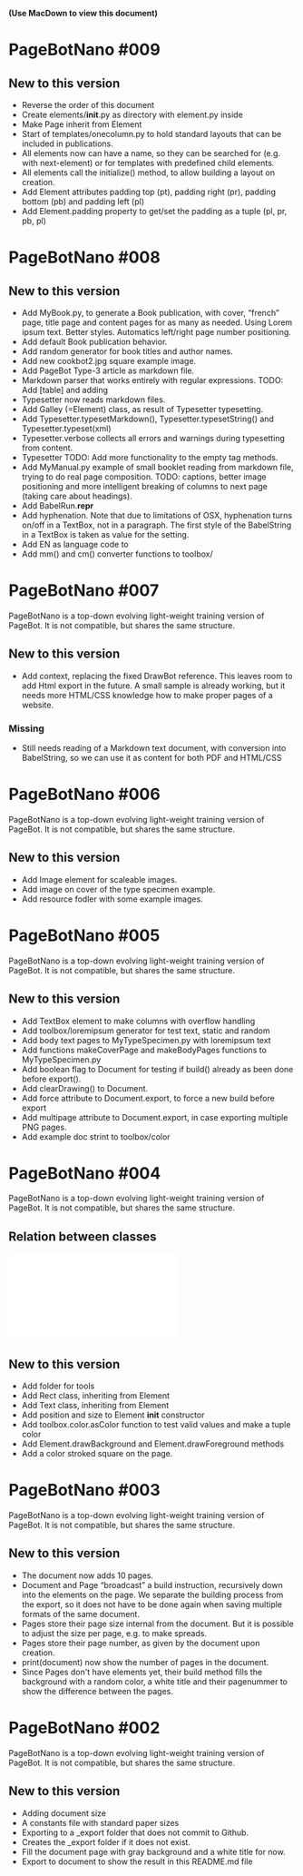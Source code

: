 **(Use MacDown to view this document)**

# PageBotNano #009
## New to this version

* Reverse the order of this document
* Create elements/__init__.py as directory with element.py inside
* Make Page inherit from Element
* Start of templates/onecolumn.py to hold standard layouts that can be included in publications.
* All elements now can have a name, so they can be searched for (e.g. with next-element) or for templates with predefined child elements.
* All elements call the initialize() method, to allow building a layout on creation.
* Add Element attributes padding top (pt), padding right (pr), padding bottom (pb) and padding left (pl)
* Add Element.padding property to get/set the padding as a tuple (pl, pr, pb, pl)

# PageBotNano #008
## New to this version

* Add MyBook.py, to generate a Book publication, with cover, “french” page, title page and content pages for as many as needed. Using Lorem ipsum text. Better styles. Automatics left/right page number positioning.
* Add default Book publication behavior.
* Add random generator for book titles and author names.
* Add new cookbot2.jpg square example image.
* Add PageBot Type-3 article as markdown file.
* Markdown parser that works entirely with regular expressions. TODO: Add [table] and adding 
* Typesetter now reads markdown files.
* Add Galley (=Element) class, as result of Typesetter typesetting.
* Add Typesetter.typesetMarkdown(), Typesetter.typesetString() and Typesetter.typeset(xml)
* Typesetter.verbose collects all errors and warnings during typesetting from content.
* Typesetter TODO: Add more functionality to the empty tag methods.
* Add MyManual.py example of small booklet reading from markdown file, trying to do real page composition. TODO: captions, better image positioning and more intelligent breaking of columns to next page (taking care about headings).
* Add BabelRun.__repr__
* Add hyphenation. Note that due to limitations of OSX, hyphenation turns on/off in a TextBox, not in a paragraph. The first style of the BabelString in a TextBox is taken as value for the setting.
* Add EN as language code to 
* Add mm() and cm() converter functions to toolbox/



# PageBotNano #007
PageBotNano is a top-down evolving light-weight training version of PageBot. It is not compatible, but shares the same structure. 

## New to this version

* Add context, replacing the fixed DrawBot reference. This leaves room to add Html export in the future. A small sample is already working, but it needs more HTML/CSS knowledge how to make proper pages of a website.

### Missing

* Still needs reading of a Markdown text document, with conversion into BabelString, so we can use it as content for both PDF and HTML/CSS



# PageBotNano #006
PageBotNano is a top-down evolving light-weight training version of PageBot. It is not compatible, but shares the same structure. 

## New to this version

* Add Image element for scaleable images.
* Add image on cover of the type specimen example.
* Add resource fodler with some example images.


# PageBotNano #005
PageBotNano is a top-down evolving light-weight training version of PageBot. It is not compatible, but shares the same structure. 

## New to this version

* Add TextBox element to make columns with overflow handling
* Add toolbox/loremipsum generator for test text, static and random
* Add body text pages to MyTypeSpecimen.py with loremipsum text
* Add functions makeCoverPage and makeBodyPages functions to MyTypeSpecimen.py
* Add boolean flag to Document for testing if build() already as been done before export().
* Add clearDrawing() to Document.
* Add force attribute to Document.export, to force a new build before export
* Add multipage attribute to Document.export, in case exporting multiple PNG pages.
* Add example doc strint to toolbox/color


# PageBotNano #004
PageBotNano is a top-down evolving light-weight training version of PageBot. It is not compatible, but shares the same structure. 

## Relation between classes

![](gallery/DocumentPagesElements.pdf)

## New to this version

* Add folder for tools
* Add Rect class, inheriting from Element
* Add Text class, inheriting from Element
* Add position and size to Element __init__ constructor
* Add toolbox.color.asColor function to test valid values and make a tuple color
* Add Element.drawBackground and Element.drawForeground methods
* Add a color stroked square on the page.

# PageBotNano #003
PageBotNano is a top-down evolving light-weight training version of PageBot. It is not compatible, but shares the same structure. 

## New to this version

* The document now adds 10 pages.
* Document and Page “broadcast” a build instruction, recursively down into the elements on the page. We separate the building process from the export, so it does not have to be done again when saving multiple formats of the same document.
* Pages store their page size internal from the document. But it is possible to adjust the size per page, e.g. to make spreads.
* Pages store their page number, as given by the document upon creation.
* print(document) now show the number of pages in the document.
* Since Pages don't have elements yet, their build method fills the background with a random color, a white title and their pagenummer to show the difference between the pages.



# PageBotNano #002
PageBotNano is a top-down evolving light-weight training version of PageBot. It is not compatible, but shares the same structure. 

## New to this version

* Adding document size
* A constants file with standard paper sizes
* Exporting to a _export folder that does not commit to Github.
* Creates the _export folder if it does not exist.
* Fill the document page with gray background and a white title for now.
* Export to document to show the result in this README.md file


